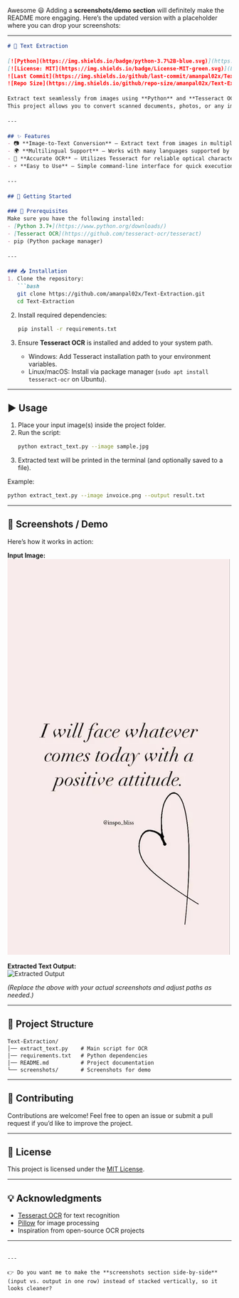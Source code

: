 Awesome 😃 Adding a **screenshots/demo section** will definitely make the README more engaging. Here’s the updated version with a placeholder where you can drop your screenshots:  

---

```markdown
# 📝 Text Extraction

[![Python](https://img.shields.io/badge/python-3.7%2B-blue.svg)](https://www.python.org/downloads/)  
[![License: MIT](https://img.shields.io/badge/License-MIT-green.svg)](LICENSE)  
![Last Commit](https://img.shields.io/github/last-commit/amanpal02x/Text-Extraction?color=orange)  
![Repo Size](https://img.shields.io/github/repo-size/amanpal02x/Text-Extraction)  

Extract text seamlessly from images using **Python** and **Tesseract OCR**!  
This project allows you to convert scanned documents, photos, or any image containing text into **machine-readable text**, making it easier to process, search, and analyze.  

---

## ✨ Features
- 📷 **Image-to-Text Conversion** – Extract text from images in multiple formats (JPG, PNG, etc.)  
- 🌍 **Multilingual Support** – Works with many languages supported by Tesseract  
- 🎯 **Accurate OCR** – Utilizes Tesseract for reliable optical character recognition  
- ⚡ **Easy to Use** – Simple command-line interface for quick execution  

---

## 🚀 Getting Started

### 🔧 Prerequisites
Make sure you have the following installed:
- [Python 3.7+](https://www.python.org/downloads/)
- [Tesseract OCR](https://github.com/tesseract-ocr/tesseract)  
- pip (Python package manager)

---

### 📥 Installation
1. Clone the repository:
   ```bash
   git clone https://github.com/amanpal02x/Text-Extraction.git
   cd Text-Extraction
   ```

2. Install required dependencies:
   ```bash
   pip install -r requirements.txt
   ```

3. Ensure **Tesseract OCR** is installed and added to your system path.  
   - Windows: Add Tesseract installation path to your environment variables.  
   - Linux/macOS: Install via package manager (`sudo apt install tesseract-ocr` on Ubuntu).  

---

## ▶️ Usage

1. Place your input image(s) inside the project folder.  
2. Run the script:
   ```bash
   python extract_text.py --image sample.jpg
   ```
3. Extracted text will be printed in the terminal (and optionally saved to a file).  

Example:
```bash
python extract_text.py --image invoice.png --output result.txt
```

---

## 📸 Screenshots / Demo

Here’s how it works in action:  

**Input Image:**  
![Sample Input](Text-Extraction-main/Images/f4fe6fdeb3d5d0328b3e537977650135.webp)  

**Extracted Text Output:**  
![Extracted Output](screenshots/output.png)  

*(Replace the above with your actual screenshots and adjust paths as needed.)*  

---

## 📂 Project Structure
```
Text-Extraction/
│── extract_text.py    # Main script for OCR
│── requirements.txt   # Python dependencies
│── README.md          # Project documentation
└── screenshots/       # Screenshots for demo
```

---

## 🤝 Contributing
Contributions are welcome! Feel free to open an issue or submit a pull request if you’d like to improve the project.  

---

## 📜 License
This project is licensed under the [MIT License](LICENSE).  

---

## 💡 Acknowledgments
- [Tesseract OCR](https://github.com/tesseract-ocr/tesseract) for text recognition  
- [Pillow](https://python-pillow.org/) for image processing  
- Inspiration from open-source OCR projects  

---
```

---

👉 Do you want me to make the **screenshots section side-by-side** (input vs. output in one row) instead of stacked vertically, so it looks cleaner?
